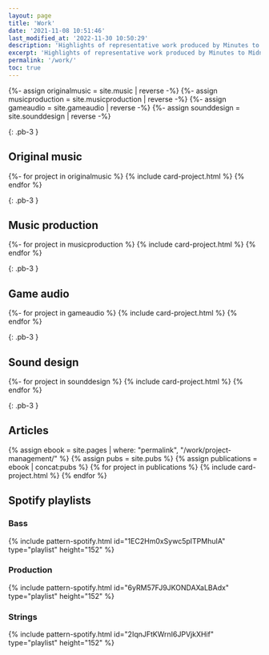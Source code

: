 ```yaml
---
layout: page
title: 'Work'
date: '2021-11-08 10:51:46'
last_modified_at: '2022-11-30 10:50:29'
description: 'Highlights of representative work produced by Minutes to Midnight.'
excerpt: 'Highlights of representative work produced by Minutes to Midnight.'
permalink: '/work/'
toc: true
---
```

{%- assign originalmusic = site.music | reverse -%}
{%- assign musicproduction = site.musicproduction | reverse -%}
{%- assign gameaudio = site.gameaudio | reverse -%}
{%- assign sounddesign = site.sounddesign | reverse -%}

{: .pb-3 }
## Original music

{%- for project in originalmusic %}
{% include card-project.html %}
{% endfor %}

{: .pb-3 }
## Music production
  
{%- for project in musicproduction %}
{% include card-project.html %}
{% endfor %}

{: .pb-3 }
## Game audio

{%- for project in gameaudio %}
{% include card-project.html %}
{% endfor %}

{: .pb-3 }
## Sound design

{%- for project in sounddesign %}
{% include card-project.html %}
{% endfor %}

{: .pb-3 }
## Articles

{% assign ebook = site.pages | where: "permalink", "/work/project-management/" %}
{% assign pubs = site.pubs %}
{% assign publications = ebook | concat:pubs %}
{% for project in publications %}
{% include card-project.html %}
{% endfor %}

## Spotify playlists

### Bass

{% include pattern-spotify.html id="1EC2Hm0xSywc5pITPMhuIA" type="playlist" height="152" %}

### Production

{% include pattern-spotify.html id="6yRM57FJ9JKONDAXaLBAdx" type="playlist" height="152" %}

### Strings

{% include pattern-spotify.html id="2IqnJFtKWrnI6JPVjkXHif" type="playlist" height="152" %}